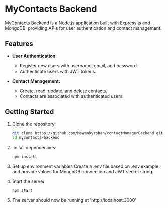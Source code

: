 # MyContacts Backend

MyContacts Backend is a Node.js application built with Express.js and MongoDB, providing APIs for user authentication and contact management.

## Features

- **User Authentication:**
  - Register new users with username, email, and password.
  - Authenticate users with JWT tokens.
  
- **Contact Management:**
  - Create, read, update, and delete contacts.
  - Contacts are associated with authenticated users.


## Getting Started

1. Clone the repository:
   ```bash
   git clone https://github.com/Mewankyrshan/contactManagerBackend.git
   cd mycontacts-backend

2. Install dependencies:
    ```bash
    npm install

3. Set up environment variables
    Create a .env file based on .env.example and provide values for MongoDB connection and JWT secret string.

4. Start the server
    ```bash
    npm start

5. The server should now be running at 'http://localhost:3000'
